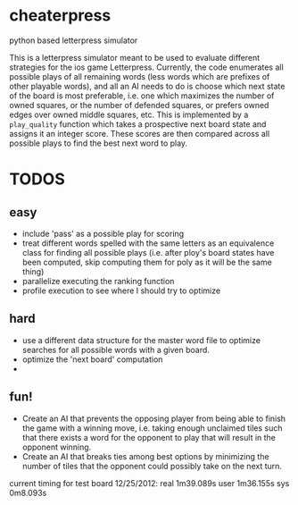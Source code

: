 cheaterpress
============

python based letterpress simulator

This is a letterpress simulator meant to be used to evaluate different
strategies for the ios game Letterpress. Currently, the code enumerates all
possible plays of all remaining words (less words which are prefixes of other
playable words), and all an AI needs to do is choose which next state of the
board is most preferable, i.e. one which maximizes the number of owned squares,
or the number of defended squares, or prefers owned edges over owned middle
squares, etc. This is implemented by a `play_quality` function which takes a
prospective next board state and assigns it an integer score. These scores are
then compared across all possible plays to find the best next word to play.



TODOS
=====

easy
----
* include 'pass' as a possible play for scoring
* treat different words spelled with the same letters as an equivalence class
  for finding all possible plays (i.e. after ploy's board states have been
  computed, skip computing them for poly as it will be the same thing)
* parallelize executing the ranking function
* profile execution to see where I should try to optimize

hard
----
* use a different data structure for the master word file to optimize searches
  for all possible words with a given board.
* optimize the 'next board' computation
* 

fun!
----
* Create an AI that prevents the opposing player from being able to finish the
  game with a winning move, i.e. taking enough unclaimed tiles such that there
  exists a word for the opponent to play that will result in the opponent
  winning.
* Create an AI that breaks ties among best options by minimizing the number of
  tiles that the opponent could possibly take on the next turn.




current timing for test board 12/25/2012:
real  1m39.089s
user  1m36.155s
sys 0m8.093s


